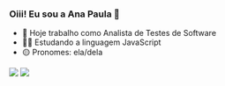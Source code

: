 ### Oiii! Eu sou a Ana Paula 👋

- 🧐 Hoje trabalho como Analista de Testes de Software 
- 🐱‍💻 Estudando a linguagem JavaScript 
- 🟡 Pronomes: ela/dela

 <div> 
     
  <a href = "mailto:anapaula.lange@gmail.com"><img src="https://img.shields.io/badge/-Gmail-%23333?style=for-the-badge&logo=gmail&logoColor=white" target="_blank"></a>
  <a href="https://www.linkedin.com/in/anapaula-langegomes" target="_blank"><img src="https://img.shields.io/badge/-LinkedIn-%230077B5?style=for-the-badge&logo=linkedin&logoColor=white" target="_blank"></a> 
    
   
</div>
